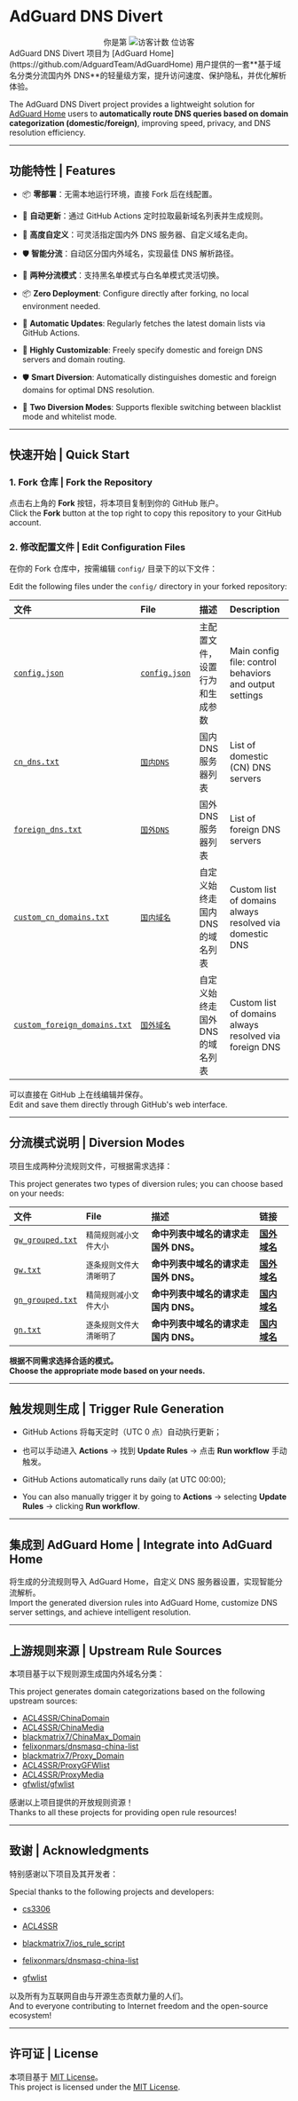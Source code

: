 # AdGuard DNS Divert
<div align="center">
  <!-- 访客计数，点击跳转到仓库主页 -->
你是第 <img src="https://profile-counter.glitch.me/qq5460168-AdGuard-DNS-Divert/count.svg" alt="访客计数" /> 位访客
</div>
AdGuard DNS Divert 项目为 [AdGuard Home](https://github.com/AdguardTeam/AdGuardHome) 用户提供的一套**基于域名分类分流国内外 DNS**的轻量级方案，提升访问速度、保护隐私，并优化解析体验。

The AdGuard DNS Divert project provides a lightweight solution for [AdGuard Home](https://github.com/AdguardTeam/AdGuardHome) users to **automatically route DNS queries based on domain categorization (domestic/foreign)**, improving speed, privacy, and DNS resolution efficiency.

---

## 功能特性 | Features

- 📦 **零部署**：无需本地运行环境，直接 Fork 后在线配置。
- 🔄 **自动更新**：通过 GitHub Actions 定时拉取最新域名列表并生成规则。
- 🔧 **高度自定义**：可灵活指定国内外 DNS 服务器、自定义域名走向。
- 🛡 **智能分流**：自动区分国内外域名，实现最佳 DNS 解析路径。
- 📝 **两种分流模式**：支持黑名单模式与白名单模式灵活切换。

- 📦 **Zero Deployment**: Configure directly after forking, no local environment needed.
- 🔄 **Automatic Updates**: Regularly fetches the latest domain lists via GitHub Actions.
- 🔧 **Highly Customizable**: Freely specify domestic and foreign DNS servers and domain routing.
- 🛡 **Smart Diversion**: Automatically distinguishes domestic and foreign domains for optimal DNS resolution.
- 📝 **Two Diversion Modes**: Supports flexible switching between blacklist mode and whitelist mode.

---

## 快速开始 | Quick Start

### 1. Fork 仓库 | Fork the Repository

点击右上角的 **Fork** 按钮，将本项目复制到你的 GitHub 账户。  
Click the **Fork** button at the top right to copy this repository to your GitHub account.

### 2. 修改配置文件 | Edit Configuration Files

在你的 Fork 仓库中，按需编辑 `config/` 目录下的以下文件：

Edit the following files under the `config/` directory in your forked repository:

| 文件 | File | 描述 | Description |
|:---|:---|:---|:---|
| [`config.json`](config/config.json) | [`config.json`](config/config.json) | 主配置文件，设置行为和生成参数 | Main config file: control behaviors and output settings |
| [`cn_dns.txt`](config/cn_dns.txt) | [`国内DNS`](config/cn_dns.txt) | 国内 DNS 服务器列表 | List of domestic (CN) DNS servers |
| [`foreign_dns.txt`](config/foreign_dns.txt) | [`国外DNS`](config/foreign_dns.txt) | 国外 DNS 服务器列表 | List of foreign DNS servers |
| [`custom_cn_domains.txt`](config/custom_cn_domains.txt) | [`国内域名`](config/custom_cn_domains.txt) | 自定义始终走国内 DNS 的域名列表 | Custom list of domains always resolved via domestic DNS |
| [`custom_foreign_domains.txt`](config/custom_foreign_domains.txt) | [`国外域名`](config/custom_foreign_domains.txt) | 自定义始终走国外 DNS 的域名列表 | Custom list of domains always resolved via foreign DNS |

可以直接在 GitHub 上在线编辑并保存。  
Edit and save them directly through GitHub's web interface.

---

## 分流模式说明 | Diversion Modes

项目生成两种分流规则文件，可根据需求选择：

This project generates two types of diversion rules; you can choose based on your needs:

| 文件 | File | 描述 | 链接 |
|:---|:---|:---|:---|
| [`gw_grouped.txt`](dist/gw_grouped.txt) | `精简规则减小文件大小` | **命中列表中域名的请求走国外 DNS。** | **[国外域名](https://github.com/qq5460168/AdGuard-DNS-Divert/raw/refs/heads/main/dist/gw_grouped.txt)** |
| [`gw.txt`](dist/gw.txt)| `逐条规则文件大清晰明了` | **命中列表中域名的请求走国外 DNS。** | **[国外域名](https://raw.githubusercontent.com/qq5460168/AdGuard-DNS-Divert/refs/heads/main/dist/gw.txt)** |
|[ `gn_grouped.txt`](dist/gn_grouped.txt) | `精简规则减小文件大小` | **命中列表中域名的请求走国内 DNS。** | **[国内域名](https://github.com/qq5460168/AdGuard-DNS-Divert/raw/refs/heads/main/dist/gn_grouped.txt)** |
|[ `gn.txt`](dist/gw.txt) | `逐条规则文件大清晰明了` | **命中列表中域名的请求走国内 DNS。** | **[国内域名](https://github.com/qq5460168/AdGuard-DNS-Divert/raw/refs/heads/main/dist/gn.txt)** |

**根据不同需求选择合适的模式。**  
**Choose the appropriate mode based on your needs.**

---

## 触发规则生成 | Trigger Rule Generation

- GitHub Actions 将每天定时（UTC 0 点）自动执行更新；
- 也可以手动进入 **Actions** → 找到 **Update Rules** → 点击 **Run workflow** 手动触发。

- GitHub Actions automatically runs daily (at UTC 00:00);
- You can also manually trigger it by going to **Actions** → selecting **Update Rules** → clicking **Run workflow**.

---

## 集成到 AdGuard Home | Integrate into AdGuard Home

将生成的分流规则导入 AdGuard Home，自定义 DNS 服务器设置，实现智能分流解析。  
Import the generated diversion rules into AdGuard Home, customize DNS server settings, and achieve intelligent resolution.

---

## 上游规则来源 | Upstream Rule Sources

本项目基于以下规则源生成国内外域名分类：

This project generates domain categorizations based on the following upstream sources:

- [ACL4SSR/ChinaDomain](https://github.com/ACL4SSR/ACL4SSR)  
- [ACL4SSR/ChinaMedia](https://github.com/ACL4SSR/ACL4SSR)
- [blackmatrix7/ChinaMax_Domain](https://github.com/blackmatrix7/ios_rule_script)
- [felixonmars/dnsmasq-china-list](https://github.com/felixonmars/dnsmasq-china-list)
- [blackmatrix7/Proxy_Domain](https://github.com/blackmatrix7/ios_rule_script)
- [ACL4SSR/ProxyGFWlist](https://github.com/ACL4SSR/ACL4SSR)
- [ACL4SSR/ProxyMedia](https://github.com/ACL4SSR/ACL4SSR)
- [gfwlist/gfwlist](https://github.com/gfwlist/gfwlist)

感谢以上项目提供的开放规则资源！  
Thanks to all these projects for providing open rule resources!

---

## 致谢 | Acknowledgments

特别感谢以下项目及其开发者：

Special thanks to the following projects and developers:


- [cs3306](https://github.com/cs3306/adguard-dns-divert)

- [ACL4SSR](https://github.com/ACL4SSR/ACL4SSR)
- [blackmatrix7/ios_rule_script](https://github.com/blackmatrix7/ios_rule_script)
- [felixonmars/dnsmasq-china-list](https://github.com/felixonmars/dnsmasq-china-list)
- [gfwlist](https://github.com/gfwlist/gfwlist)

以及所有为互联网自由与开源生态贡献力量的人们。  
And to everyone contributing to Internet freedom and the open-source ecosystem!

---

## 许可证 | License

本项目基于 [MIT License](LICENSE)。  
This project is licensed under the [MIT License](LICENSE).
